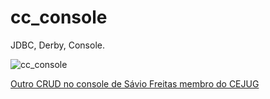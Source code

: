 cc_console
==========

JDBC, Derby, Console.

![cc_console](https://github.com/cejug/cc_console/raw/master/cc_console.png)


[Outro CRUD no console de Sávio Freitas membro do CEJUG](http://saviofreitas.wordpress.com/2011/12/07/crud-conceitual-em-console-parte-1/)
